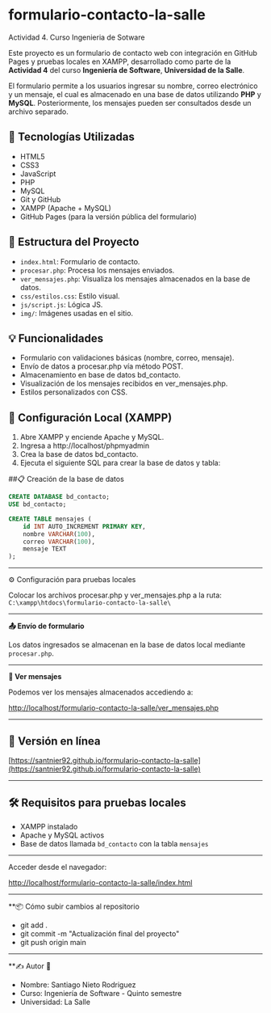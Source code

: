# formulario-contacto-la-salle
Actividad 4. Curso Ingenieria de Sotware

Este proyecto es un formulario de contacto web con integración en GitHub Pages y pruebas locales en XAMPP, desarrollado como parte de la **Actividad 4** del curso **Ingeniería de Software**, **Universidad de la Salle**.

El formulario permite a los usuarios ingresar su nombre, correo electrónico y un mensaje, el cual es almacenado en una base de datos utilizando **PHP** y **MySQL**. Posteriormente, los mensajes pueden ser consultados desde un archivo separado.

## 🚀 Tecnologías Utilizadas

- HTML5
- CSS3
- JavaScript
- PHP
- MySQL
- Git y GitHub
- XAMPP (Apache + MySQL)
- GitHub Pages (para la versión pública del formulario)

## 📁 Estructura del Proyecto

- `index.html`: Formulario de contacto.
- `procesar.php`: Procesa los mensajes enviados.
- `ver_mensajes.php`: Visualiza los mensajes almacenados en la base de datos.
- `css/estilos.css`: Estilo visual.
- `js/script.js`: Lógica JS.
- `img/`: Imágenes usadas en el sitio.

## 💡 Funcionalidades

- Formulario con validaciones básicas (nombre, correo, mensaje).
- Envío de datos a procesar.php vía método POST.
- Almacenamiento en base de datos bd_contacto.
- Visualización de los mensajes recibidos en ver_mensajes.php.
- Estilos personalizados con CSS.

## 🔧 Configuración Local (XAMPP)

1. Abre XAMPP y enciende Apache y MySQL.
2. Ingresa a http://localhost/phpmyadmin
3. Crea la base de datos bd_contacto.
4. Ejecuta el siguiente SQL para crear la base de datos y tabla:

##📋 Creación de la base de datos

```sql
CREATE DATABASE bd_contacto;
USE bd_contacto;

CREATE TABLE mensajes (
    id INT AUTO_INCREMENT PRIMARY KEY,
    nombre VARCHAR(100),
    correo VARCHAR(100),
    mensaje TEXT
);
```
---

⚙️ Configuración para pruebas locales

Colocar los archivos procesar.php y ver_mensajes.php a la ruta: `C:\xampp\htdocs\formulario-contacto-la-salle\`

---

**📤 Envío de formulario**  

Los datos ingresados se almacenan en la base de datos local mediante `procesar.php`.

---

**👀 Ver mensajes**

Podemos ver los mensajes almacenados accediendo a:

[http://localhost/formulario-contacto-la-salle/ver_mensajes.php](http://localhost/formulario-contacto-la-salle/ver_mensajes.php)

---

## 🚀 Versión en línea

[https://santnier92.github.io/formulario-contacto-la-salle](https://santnier92.github.io/formulario-contacto-la-salle)

---

## 🛠️ Requisitos para pruebas locales

- XAMPP instalado
- Apache y MySQL activos
- Base de datos llamada `bd_contacto` con la tabla `mensajes`

---

Acceder desde el navegador:

[http://localhost/formulario-contacto-la-salle/index.html](http://localhost/formulario-contacto-la-salle/index.html)

---

**📦 Cómo subir cambios al repositorio

- git add .
- git commit -m "Actualización final del proyecto"
- git push origin main

---

**✍️ Autor 📌

- Nombre: Santiago Nieto Rodriguez
- Curso: Ingeniería de Software - Quinto semestre
- Universidad: La Salle
